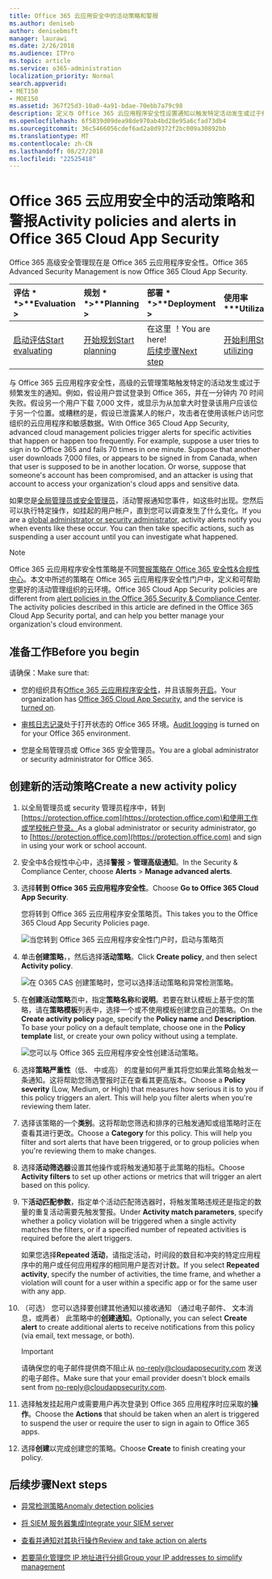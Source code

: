 ```yaml
---
title: Office 365 云应用安全中的活动策略和警报
ms.author: deniseb
author: denisebmsft
manager: laurawi
ms.date: 2/26/2018
ms.audience: ITPro
ms.topic: article
ms.service: o365-administration
localization_priority: Normal
search.appverid:
- MET150
- MOE150
ms.assetid: 367f25d3-10a0-4a91-bdae-70ebb7a79c98
description: 定义与 Office 365 云应用程序安全性设置通知以触发特定活动发生或过于频繁发生时的活动策略。通过设置以触发通知的策略，您可以通知有关和监视特定活动。
ms.openlocfilehash: 6f5039d09dea98de970ab4bd28e95a6cfad73db4
ms.sourcegitcommit: 36c5466056cdef6ad2a8d9372f2bc009a30892bb
ms.translationtype: MT
ms.contentlocale: zh-CN
ms.lasthandoff: 08/27/2018
ms.locfileid: "22525418"
---
```

# <a name="activity-policies-and-alerts-in-office-365-cloud-app-security"></a><span data-ttu-id="79834-104">Office 365 云应用安全中的活动策略和警报</span><span class="sxs-lookup"><span data-stu-id="79834-104">Activity policies and alerts in Office 365 Cloud App Security</span></span>

<span data-ttu-id="79834-105">Office 365 高级安全管理现在是 Office 365 云应用程序安全性。</span><span class="sxs-lookup"><span data-stu-id="79834-105">Office 365 Advanced Security Management is now Office 365 Cloud App Security.</span></span>
  
|<span data-ttu-id="79834-106">评估 * *\>**</span><span class="sxs-lookup"><span data-stu-id="79834-106">****Evaluation** \>**</span></span>|<span data-ttu-id="79834-107">规划 * *\>**</span><span class="sxs-lookup"><span data-stu-id="79834-107">****Planning** \>**</span></span>|<span data-ttu-id="79834-108">部署 * *\>**</span><span class="sxs-lookup"><span data-stu-id="79834-108">****Deployment** \>**</span></span>|<span data-ttu-id="79834-109">使用率 \*\*\*</span><span class="sxs-lookup"><span data-stu-id="79834-109">****Utilization****</span></span>|
|:-----|:-----|:-----|:-----|
|[<span data-ttu-id="79834-110">启动评估</span><span class="sxs-lookup"><span data-stu-id="79834-110">Start evaluating</span></span>](office-365-cas-overview.md) <br/> |[<span data-ttu-id="79834-111">开始规划</span><span class="sxs-lookup"><span data-stu-id="79834-111">Start planning</span></span>](get-ready-for-office-365-cas.md) <br/> |<span data-ttu-id="79834-112">在这里 ！</span><span class="sxs-lookup"><span data-stu-id="79834-112">You are here!</span></span>  <br/> [<span data-ttu-id="79834-113">后续步骤</span><span class="sxs-lookup"><span data-stu-id="79834-113">Next step</span></span>](anomaly-detection-policies-in-ocas.md) <br/> |[<span data-ttu-id="79834-114">开始利用</span><span class="sxs-lookup"><span data-stu-id="79834-114">Start utilizing</span></span>](utilization-activities-for-ocas.md) <br/> |
   
<span data-ttu-id="79834-p102">与 Office 365 云应用程序安全性，高级的云管理策略触发特定的活动发生或过于频繁发生的通知。例如，假设用户尝试登录到 Office 365，并在一分钟内 70 时间失败。假设另一个用户下载 7,000 文件，或显示为从加拿大时登录该用户应该位于另一个位置。或糟糕的是，假设已泄露某人的帐户，攻击者在使用该帐户访问您组织的云应用程序和敏感数据。</span><span class="sxs-lookup"><span data-stu-id="79834-p102">With Office 365 Cloud App Security, advanced cloud management policies trigger alerts for specific activities that happen or happen too frequently. For example, suppose a user tries to sign in to Office 365 and fails 70 times in one minute. Suppose that another user downloads 7,000 files, or appears to be signed in from Canada, when that user is supposed to be in another location. Or worse, suppose that someone's account has been compromised, and an attacker is using that account to access your organization's cloud apps and sensitive data.</span></span>
  
<span data-ttu-id="79834-p103">如果您是[全局管理员或安全管理员](permissions-in-the-security-and-compliance-center.md)，活动警报通知您事件，如这些时出现。您然后可以执行特定操作，如挂起的用户帐户，直到您可以调查发生了什么变化。</span><span class="sxs-lookup"><span data-stu-id="79834-p103">If you are a [global administrator or security administrator](permissions-in-the-security-and-compliance-center.md), activity alerts notify you when events like these occur. You can then take specific actions, such as suspending a user account until you can investigate what happened.</span></span>
  
> [!NOTE]
> <span data-ttu-id="79834-p104">Office 365 云应用程序安全性策略是不同[警报策略在 Office 365 安全性&amp;合规性中心](alert-policies.md)。本文中所述的策略在 Office 365 云应用程序安全性门户中，定义和可帮助您更好的活动管理组织的云环境。</span><span class="sxs-lookup"><span data-stu-id="79834-p104">Office 365 Cloud App Security policies are different from [alert policies in the Office 365 Security &amp; Compliance Center](alert-policies.md). The activity policies described in this article are defined in the Office 365 Cloud App Security portal, and can help you better manage your organization's cloud environment.</span></span> 
  
## <a name="before-you-begin"></a><span data-ttu-id="79834-123">准备工作</span><span class="sxs-lookup"><span data-stu-id="79834-123">Before you begin</span></span>

<span data-ttu-id="79834-124">请确保：</span><span class="sxs-lookup"><span data-stu-id="79834-124">Make sure that:</span></span>
  
- <span data-ttu-id="79834-125">您的组织具有[Office 365 云应用程序安全性](office-365-cas-overview.md)，并且该服务[开启](turn-on-office-365-cas.md)。</span><span class="sxs-lookup"><span data-stu-id="79834-125">Your organization has [Office 365 Cloud App Security](office-365-cas-overview.md), and the service is [turned on](turn-on-office-365-cas.md).</span></span>
    
- <span data-ttu-id="79834-126">[审核日志记录](turn-audit-log-search-on-or-off.md)处于打开状态的 Office 365 环境。</span><span class="sxs-lookup"><span data-stu-id="79834-126">[Audit logging](turn-audit-log-search-on-or-off.md) is turned on for your Office 365 environment.</span></span> 
    
- <span data-ttu-id="79834-127">您是全局管理员或 Office 365 安全管理员。</span><span class="sxs-lookup"><span data-stu-id="79834-127">You are a global administrator or security administrator for Office 365.</span></span>
    
## <a name="create-a-new-activity-policy"></a><span data-ttu-id="79834-128">创建新的活动策略</span><span class="sxs-lookup"><span data-stu-id="79834-128">Create a new activity policy</span></span>

1. <span data-ttu-id="79834-129">以全局管理员或 security 管理员程序中，转到[https://protection.office.com](https://protection.office.com)和使用工作或学校帐户登录。</span><span class="sxs-lookup"><span data-stu-id="79834-129">As a global administrator or security administrator, go to [https://protection.office.com](https://protection.office.com) and sign in using your work or school account.</span></span> 
    
2. <span data-ttu-id="79834-130">安全中&amp;合规性中心中，选择**警报** \> **管理高级通知**。</span><span class="sxs-lookup"><span data-stu-id="79834-130">In the Security &amp; Compliance Center, choose **Alerts** \> **Manage advanced alerts**.</span></span>
    
3. <span data-ttu-id="79834-131">选择**转到 Office 365 云应用程序安全性**。</span><span class="sxs-lookup"><span data-stu-id="79834-131">Choose **Go to Office 365 Cloud App Security**.</span></span>
    
    <span data-ttu-id="79834-132">您将转到 Office 365 云应用程序安全策略页。</span><span class="sxs-lookup"><span data-stu-id="79834-132">This takes you to the Office 365 Cloud App Security Policies page.</span></span>
    
    ![当您转到 Office 365 云应用程序安全性门户时，启动与策略页](media/5cb8833c-4e08-438c-bab3-91b5106f6f3f.png)
  
4. <span data-ttu-id="79834-134">单击**创建策略**，，然后选择**活动策略**。</span><span class="sxs-lookup"><span data-stu-id="79834-134">Click **Create policy**, and then select **Activity policy**.</span></span>
    
    ![在 O365 CAS 创建策略时，您可以选择活动策略和异常检测策略。](media/79f34535-ddf9-4a5b-a0a3-8766bf9c174c.png)
  
5. <span data-ttu-id="79834-p105">在**创建活动策略**页中，指定**策略名称**和**说明**。若要在默认模板上基于您的策略，请在**策略模板**列表中，选择一个或不使用模板创建您自己的策略。</span><span class="sxs-lookup"><span data-stu-id="79834-p105">On the **Create activity policy** page, specify the **Policy name** and **Description**. To base your policy on a default template, choose one in the **Policy template** list, or create your own policy without using a template.</span></span> 
    
    ![您可以与 Office 365 云应用程序安全性创建活动策略。](media/4083a76f-7074-4d6a-8200-6d76d49259d7.png)
  
6. <span data-ttu-id="79834-p106">选择**策略严重性**（低、 中或高） 的度量如何严重其将您如果此策略会触发一条通知。这将帮助您筛选警报时正在查看其更高版本。</span><span class="sxs-lookup"><span data-stu-id="79834-p106">Choose a **Policy severity** (Low, Medium, or High) that measures how serious it is to you if this policy triggers an alert. This will help you filter alerts when you're reviewing them later.</span></span> 
    
7. <span data-ttu-id="79834-p107">选择该策略的一个**类别**。这将帮助您筛选和排序的已触发通知或组策略时正在查看其进行更改。</span><span class="sxs-lookup"><span data-stu-id="79834-p107">Choose a **Category** for this policy. This will help you filter and sort alerts that have been triggered, or to group policies when you're reviewing them to make changes.</span></span> 
    
8. <span data-ttu-id="79834-143">选择**活动筛选器**设置其他操作或将触发通知基于此策略的指标。</span><span class="sxs-lookup"><span data-stu-id="79834-143">Choose **Activity filters** to set up other actions or metrics that will trigger an alert based on this policy.</span></span> 
    
9. <span data-ttu-id="79834-144">下**活动匹配参数**，指定单个活动匹配筛选器时，将触发策略违规还是指定的数量的重复活动需要先触发警报。</span><span class="sxs-lookup"><span data-stu-id="79834-144">Under **Activity match parameters**, specify whether a policy violation will be triggered when a single activity matches the filters, or if a specified number of repeated activities is required before the alert triggers.</span></span>
    
    <span data-ttu-id="79834-145">如果您选择**Repeated 活动**，请指定活动，时间段的数目和冲突的特定应用程序中的用户或任何应用程序的相同用户是否对计数。</span><span class="sxs-lookup"><span data-stu-id="79834-145">If you select **Repeated activity**, specify the number of activities, the time frame, and whether a violation will count for a user within a specific app or for the same user with any app.</span></span>
    
10. <span data-ttu-id="79834-146">（可选） 您可以选择要创建其他通知以接收通知 （通过电子邮件、 文本消息，或两者） 此策略中的**创建通知**。</span><span class="sxs-lookup"><span data-stu-id="79834-146">Optionally, you can select **Create alert** to create additional alerts to receive notifications from this policy (via email, text message, or both).</span></span> 
    
    > [!IMPORTANT]
    > <span data-ttu-id="79834-147">请确保您的电子邮件提供商不阻止从 no-reply@cloudappsecurity.com 发送的电子邮件。</span><span class="sxs-lookup"><span data-stu-id="79834-147">Make sure that your email provider doesn't block emails sent from no-reply@cloudappsecurity.com.</span></span> 
  
11. <span data-ttu-id="79834-148">选择触发挂起用户或需要用户再次登录到 Office 365 应用程序时应采取的**操作**。</span><span class="sxs-lookup"><span data-stu-id="79834-148">Choose the **Actions** that should be taken when an alert is triggered to suspend the user or require the user to sign in again to Office 365 apps.</span></span> 
    
12. <span data-ttu-id="79834-149">选择**创建**以完成创建您的策略。</span><span class="sxs-lookup"><span data-stu-id="79834-149">Choose **Create** to finish creating your policy.</span></span> 
    
## <a name="next-steps"></a><span data-ttu-id="79834-150">后续步骤</span><span class="sxs-lookup"><span data-stu-id="79834-150">Next steps</span></span>

- [<span data-ttu-id="79834-151">异常检测策略</span><span class="sxs-lookup"><span data-stu-id="79834-151">Anomaly detection policies</span></span>](anomaly-detection-policies-in-ocas.md)
    
- [<span data-ttu-id="79834-152">将 SIEM 服务器集成</span><span class="sxs-lookup"><span data-stu-id="79834-152">Integrate your SIEM server</span></span>](integrate-your-siem-server-with-office-365-cas.md)
    
- [<span data-ttu-id="79834-153">查看并通知对其执行操作</span><span class="sxs-lookup"><span data-stu-id="79834-153">Review and take action on alerts</span></span>](review-office-365-cas-alerts.md)
    
- [<span data-ttu-id="79834-154">若要简化管理您 IP 地址进行分组</span><span class="sxs-lookup"><span data-stu-id="79834-154">Group your IP addresses to simplify management</span></span>](group-your-ip-addresses-in-ocas.md)
    

